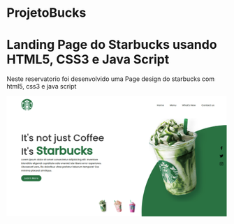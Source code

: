 # ProjetoBucks
 <h1> Landing Page do Starbucks usando HTML5, CSS3 e Java Script </h1>
 <p> Neste reservatorio foi desenvolvido uma Page design do starbucks com html5, css3 e java script <p>
<a href="https://juflorex.github.io/ProjetoBucks"><img src="imgs/starbucks.png"></a> 
 

